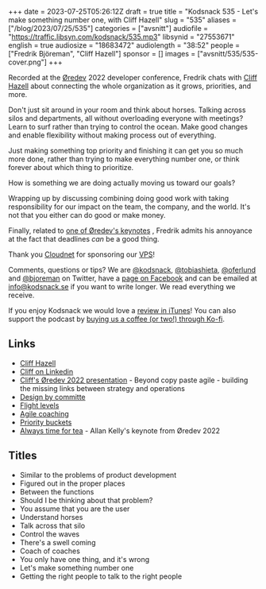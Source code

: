 +++
date = 2023-07-25T05:26:12Z
draft = true
title = "Kodsnack 535 - Let's make something number one, with Cliff Hazell"
slug = "535"
aliases = ["/blog/2023/07/25/535"]
categories = ["avsnitt"]
audiofile = "https://traffic.libsyn.com/kodsnack/535.mp3"
libsynid = "27553671"
english = true
audiosize = "18683472"
audiolength = "38:52"
people = ["Fredrik Björeman", "Cliff Hazell"]
sponsor = []
images = ["avsnitt/535/535-cover.png"]
+++

Recorded at the [Øredev](https://oredev.org/) 2022 developer conference, Fredrik chats with [Cliff Hazell](https://www.cliffhazell.com/) about connecting the whole organization as it grows, priorities, and more.

Don't just sit around in your room and think about horses. Talking across silos and departments, all without overloading everyone with meetings? Learn to surf rather than trying to control the ocean. Make good changes and enable flexibility without making process out of everything.

Just making something top priority and finishing it can get you so much more done, rather than trying to make everything number one, or think forever about which thing to prioritize.

How is something we are doing actually moving us toward our goals?

Wrapping up by discussing combining doing good work with taking responsibility for our impact on the team, the company, and the world. It's not that you either can do good or make money.

Finally, related to [one of Øredev's keynotes](https://www.youtube.com/watch?v=Q96Ofw7a3qA&list=PLOUKmSqExtAEJzGq-VR7euByjP4eYjCSi&index=2) , Fredrik admits his annoyance at the fact that deadlines *can* be a good thing.

Thank you [Cloudnet](http://www.cloudnet.se) for sponsoring our [VPS](http://en.wikipedia.org/wiki/Virtual_private_server)!

Comments, questions or tips? We are [@kodsnack](https://www.twitter.com/kodsnack), [@tobiashieta](https://www.twitter.com/tobiashieta), [@oferlund](https://twitter.com/oferlund) and [@bjoreman](https://www.twitter.com/bjoreman) on Twitter, have a [page on Facebook](https://www.facebook.com/kodsnack) and can be emailed at [info@kodsnack.se](mailto:info@kodsnack.se) if you want to write longer. We read everything we receive.

If you enjoy Kodsnack we would love a [review in iTunes](http://itunes.apple.com/se/podcast/kodsnack/id561631498?l=en)! You can also support the podcast by <a href="https://ko-fi.com/kodsnack" rel="payment">buying us a coffee (or two!) through Ko-fi</a>.

## Links ##
* [Cliff Hazell](https://www.cliffhazell.com/)
* [Cliff on Linkedin](https://www.linkedin.com/in/cliffhazell/)
* [Cliff's Øredev 2022 presentation](https://www.youtube.com/watch?v=ZozkrOxRV4E&list=PLOUKmSqExtAEJzGq-VR7euByjP4eYjCSi&index=87) - Beyond copy paste agile - building the missing links between strategy and operations
* [Design by committe](https://en.wikipedia.org/wiki/Design_by_committee)
* [Flight levels](https://www.flightlevels.io/what-is-flight-levels/)
* [Agile coaching](https://www.toptal.com/project-managers/agile/what-is-an-agile-coach)
* [Priority buckets](https://en.wikipedia.org/wiki/Bucket_queue)
* [Always time for tea](https://www.youtube.com/watch?v=Q96Ofw7a3qA&list=PLOUKmSqExtAEJzGq-VR7euByjP4eYjCSi&index=2) - Allan Kelly's keynote from Øredev 2022

## Titles ##
* Similar to the problems of product development
* Figured out in the proper places
* Between the functions
* Should I be thinking about that problem?
* You assume that you are the user
* Understand horses
* Talk across that silo
* Control the waves
* There's a swell coming
* Coach of coaches
* You only have one thing, and it's wrong
* Let's make something number one
* Getting the right people to talk to the right people